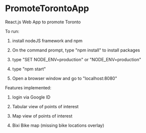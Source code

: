 # PromoteTorontoApp
React.js Web App to promote Toronto

To run:

1) install nodeJS framework and npm

2) On the command prompt, type "npm install" to install packages

3) type "SET NODE_ENV=production" or "NODE_ENV=production"

4) type "npm start"

5) Open a browser window and go to "localhost:8080"

Features implemented:

1) login via Google ID

2) Tabular view of points of interest

3) Map view of points of interest

4) Bixi Bike map (missing bike locations overlay)

